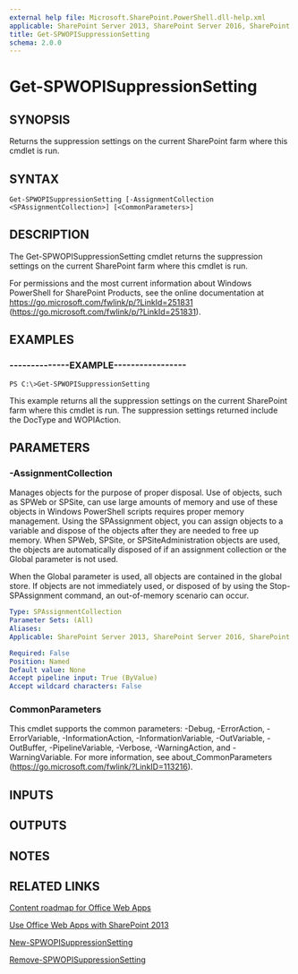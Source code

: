 ```yaml
---
external help file: Microsoft.SharePoint.PowerShell.dll-help.xml
applicable: SharePoint Server 2013, SharePoint Server 2016, SharePoint Server 2019
title: Get-SPWOPISuppressionSetting
schema: 2.0.0
---
```


# Get-SPWOPISuppressionSetting

## SYNOPSIS

Returns the suppression settings on the current SharePoint farm where this cmdlet is run.



## SYNTAX

```
Get-SPWOPISuppressionSetting [-AssignmentCollection <SPAssignmentCollection>] [<CommonParameters>]
```

## DESCRIPTION
The Get-SPWOPISuppressionSetting cmdlet returns the suppression settings on the current SharePoint farm where this cmdlet is run.

For permissions and the most current information about Windows PowerShell for SharePoint Products, see the online documentation at https://go.microsoft.com/fwlink/p/?LinkId=251831 (https://go.microsoft.com/fwlink/p/?LinkId=251831).

## EXAMPLES

### --------------EXAMPLE----------------- 
```
PS C:\>Get-SPWOPISuppressionSetting
```

This example returns all the suppression settings on the current SharePoint farm where this cmdlet is run.
The suppression settings returned include the DocType and WOPIAction.

## PARAMETERS

### -AssignmentCollection
Manages objects for the purpose of proper disposal.
Use of objects, such as SPWeb or SPSite, can use large amounts of memory and use of these objects in Windows PowerShell scripts requires proper memory management.
Using the SPAssignment object, you can assign objects to a variable and dispose of the objects after they are needed to free up memory.
When SPWeb, SPSite, or SPSiteAdministration objects are used, the objects are automatically disposed of if an assignment collection or the Global parameter is not used.

When the Global parameter is used, all objects are contained in the global store.
If objects are not immediately used, or disposed of by using the Stop-SPAssignment command, an out-of-memory scenario can occur.

```yaml
Type: SPAssignmentCollection
Parameter Sets: (All)
Aliases: 
Applicable: SharePoint Server 2013, SharePoint Server 2016, SharePoint Server 2019

Required: False
Position: Named
Default value: None
Accept pipeline input: True (ByValue)
Accept wildcard characters: False
```

### CommonParameters
This cmdlet supports the common parameters: -Debug, -ErrorAction, -ErrorVariable, -InformationAction, -InformationVariable, -OutVariable, -OutBuffer, -PipelineVariable, -Verbose, -WarningAction, and -WarningVariable. For more information, see about_CommonParameters (https://go.microsoft.com/fwlink/?LinkID=113216).

## INPUTS

## OUTPUTS

## NOTES

## RELATED LINKS

[Content roadmap for Office Web Apps]()

[Use Office Web Apps with SharePoint 2013]()

[New-SPWOPISuppressionSetting](New-SPWOPISuppressionSetting.md)

[Remove-SPWOPISuppressionSetting](Remove-SPWOPISuppressionSetting.md)

